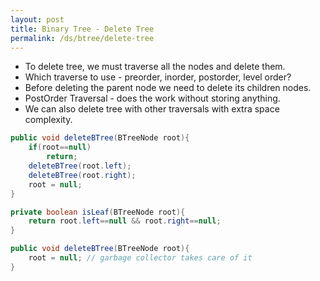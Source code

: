 ```yaml
---
layout: post
title: Binary Tree - Delete Tree
permalink: /ds/btree/delete-tree
---
```


- To delete tree, we must traverse all the nodes and delete them.
- Which traverse to use - preorder, inorder, postorder, level order?
- Before deleting the parent node we need to delete its children nodes.
- PostOrder Traversal - does the work without storing anything.
- We can also delete tree with other traversals with extra space complexity.

```java
public void deleteBTree(BTreeNode root){
    if(root==null)
        return;
    deleteBTree(root.left);
    deleteBTree(root.right);
    root = null;
}

private boolean isLeaf(BTreeNode root){
    return root.left==null && root.right==null;
}
```

```java
public void deleteBTree(BTreeNode root){
    root = null; // garbage collector takes care of it
}
```
